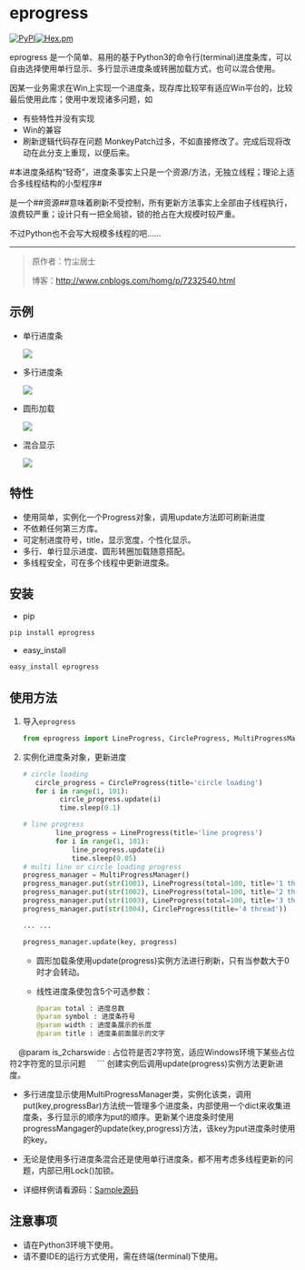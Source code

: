# eprogress

[![PyPI](https://img.shields.io/badge/pypi-v1.0.4-blue.svg)](https://pypi.python.org/pypi?:action=display&name=eprogress&version=1.0.4)[![Hex.pm](https://img.shields.io/hexpm/l/plug.svg)](http://www.apache.org/licenses/) 

eprogress 是一个简单、易用的基于Python3的命令行(terminal)进度条库，可以自由选择使用单行显示、多行显示进度条或转圈加载方式，也可以混合使用。

因某一业务需求在Win上实现一个进度条，现存库比较罕有适应Win平台的，比较最后使用此库；使用中发现诸多问题，如
* 有些特性并没有实现
* Win的兼容
* 刷新逻辑代码存在问题
MonkeyPatch过多，不如直接修改了。完成后现将改动在此分支上重现，以便后来。

#本进度条结构“轻奇”，进度条事实上只是一个资源/方法，无独立线程；理论上适合多线程结构的小型程序#

是一个##资源##意味着刷新不受控制，所有更新方法事实上全部由子线程执行，浪费较严重；设计只有一把全局锁，锁的抢占在大规模时较严重。

不过Python也不会写大规模多线程的吧……

----------------

> 原作者：竹尘居士
>
> 博客：http://www.cnblogs.com/homg/p/7232540.html

## 示例 

- 单行进度条

  ![](https://github.com/homgwu/eprogress/blob/master/demo/images/progress_sample_line.gif?raw=true)

- 多行进度条

  ![](https://github.com/homgwu/eprogress/blob/master/demo/images/progress_sample_multi_line.gif?raw=true)

- 圆形加载

  ![](https://github.com/homgwu/eprogress/blob/master/demo/images/progress_sample_cicle.gif?raw=true)

- 混合显示

  ![](https://github.com/homgwu/eprogress/blob/master/demo/images/progress_sample_multi_mix.gif?raw=true)

## 特性

- 使用简单，实例化一个Progress对象，调用update方法即可刷新进度
- 不依赖任何第三方库。
- 可定制进度符号，title，显示宽度，个性化显示。
- 多行、单行显示进度、圆形转圈加载随意搭配。
- 多线程安全，可在多个线程中更新进度条。

## 安装

- pip

```sh
pip install eprogress
```

- easy_install

```sh
easy_install eprogress
```



## 使用方法

1. 导入`eprogress`

   ```python
   from eprogress import LineProgress, CircleProgress, MultiProgressManager
   ```

2. 实例化进度条对象，更新进度

   ```py
   # circle loading
      circle_progress = CircleProgress(title='circle loading')
      for i in range(1, 101):
      		circle_progress.update(i)
      		time.sleep(0.1)

   # line progress
           line_progress = LineProgress(title='line progress')
           for i in range(1, 101):
               line_progress.update(i)
               time.sleep(0.05)
   # multi line or circle loading progress
   progress_manager = MultiProgressManager()
   progress_manager.put(str(1001), LineProgress(total=100, title='1 thread'))
   progress_manager.put(str(1002), LineProgress(total=100, title='2 thread'))
   progress_manager.put(str(1003), LineProgress(total=100, title='3 thread'))
   progress_manager.put(str(1004), CircleProgress(title='4 thread'))

   ... ...

   progress_manager.update(key, progress)
   ```

   - 圆形加载条使用update(progress)实例方法进行刷新，只有当参数大于0时才会转动。

   - 线性进度条使包含5个可选参数：

     ```python
     @param total : 进度总数
     @param symbol : 进度条符号
     @param width : 进度条展示的长度
     @param title : 进度条前面展示的文字
     @param is_2charswide : 占位符是否2字符宽，适应Windows环境下某些占位符2字符宽的显示问题
     ```
     创建实例后调用update(progress)实例方法更新进度。

   - 多行进度显示使用MultiProgressManager类，实例化该类，调用put(key,progressBar)方法统一管理多个进度条，内部使用一个dict来收集进度条，多行显示的顺序为put的顺序。更新某个进度条时使用progressMangager的update(key,progress)方法，该key为put进度条时使用的key。

   - 无论是使用多行进度条混合还是使用单行进度条，都不用考虑多线程更新的问题，内部已用Lock()加锁。

   - 详细样例请看源码：[Sample源码](https://github.com/homgwu/eprogress/blob/master/demo/sample.py)

## 注意事项

- 请在Python3环境下使用。
- 请不要IDE的运行方式使用，需在终端(terminal)下使用。
